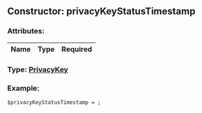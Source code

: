 ## Constructor: privacyKeyStatusTimestamp  

### Attributes:

| Name     |    Type       | Required |
|----------|:-------------:|---------:|


### Type: [PrivacyKey](../types/PrivacyKey.md)

### Example:


```
$privacyKeyStatusTimestamp = ;
```